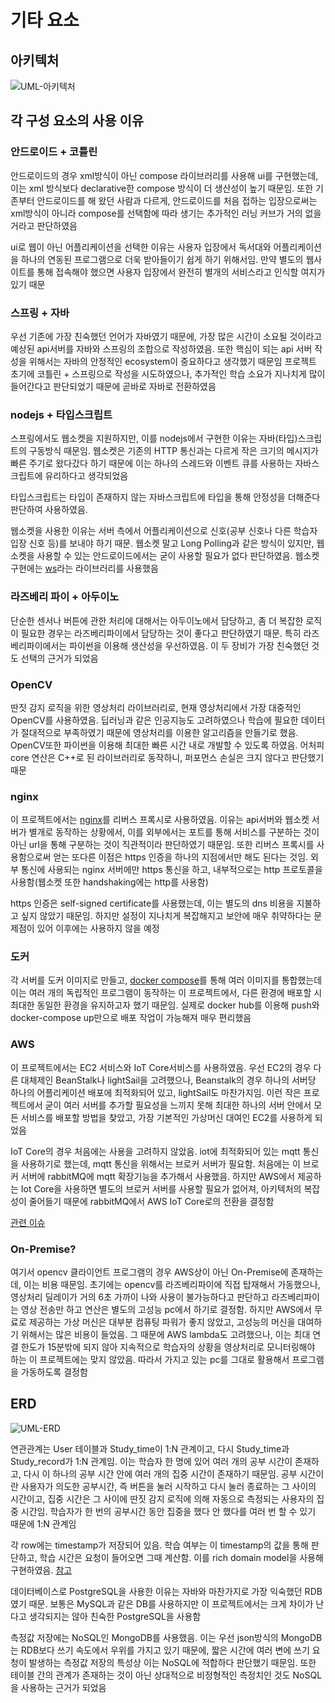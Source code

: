 # 기타 요소
## 아키텍처
![UML-아키텍처](https://user-images.githubusercontent.com/29668913/187192733-8cbb3754-99fc-4ebb-9a96-c622525ada1f.jpg)
## 각 구성 요소의 사용 이유
### 안드로이드 + 코틀린
안드로이드의 경우 xml방식이 아닌 compose 라이브러리를 사용해 ui를 구현했는데, 이는 xml 방식보다 declarative한 compose 방식이 더 생산성이 높기 때문임. 또한 기존부터 안드로이드를 해 왔던 사람과 다르게, 안드로이드를 처음 접하는 입장으로써는 xml방식이 아니라 compose를 선택함에 따라 생기는 추가적인 러닝 커브가 거의 없을 거라고 판단하였음

ui로 웹이 아닌 어플리케이션을 선택한 이유는 사용자 입장에서 독서대와 어플리케이션을 하나의 연동된 프로그램으로 더욱 받아들이기 쉽게 하기 위해서임. 만약 별도의 웹사이트를 통해 접속해야 했으면 사용자 입장에서 완전히 별개의 서비스라고 인식할 여지가 있기 때문
### 스프링 + 자바
우선 기존에 가장 친숙했던 언어가 자바였기 때문에, 가장 많은 시간이 소요될 것이라고 예상된 api서버를 자바와 스프링의 조합으로 작성하였음. 또한 핵심이 되는 api 서버 작성을 위해서는 자바의 안정적인 ecosystem이 중요하다고 생각했기 때문임
프로젝트 초기에 코틀린 + 스프링으로 작성을 시도하였으나, 추가적인 학습 소요가 지나치게 많이 들어간다고 판단되었기 때문에 곧바로 자바로 전환하였음
### nodejs + 타입스크립트
스프링에서도 웹소켓을 지원하지만, 이를 nodejs에서 구현한 이유는 자바(타입)스크립트의 구동방식 때문임. 웹소켓은 기존의 HTTP 통신과는 다르게 작은 크기의 메시지가 빠른 주기로 왔다갔다 하기 때문에 이는 하나의 스레드와 이벤트 큐를 사용하는 자바스크립트에 유리하다고 생각되었음

타입스크립트는 타입이 존재하지 않는 자바스크립트에 타입을 통해 안정성을 더해준다 판단하여 사용하였음.

웹소켓을 사용한 이유는 서버 측에서 어플리케이션으로 신호(공부 신호나 다른 학습자 입장 신호 등)를 보내야 하기 때문. 웹소켓 말고 Long Polling과 같은 방식이 있지만, 웹소켓을 사용할 수 있는 안드로이드에서는 굳이 사용할 필요가 없다 판단하였음. 웹소켓 구현에는 [ws](https://github.com/websockets/ws)라는 라이브러리를 사용했음

### 라즈베리 파이 + 아두이노
단순한 센서나 버튼에 관한 처리에 대해서는 아두이노에서 담당하고, 좀 더 복잡한 로직이 필요한 경우는 라즈베리파이에서 담당하는 것이 좋다고 판단하였기 때문. 특히 라즈베리파이에서는 파이썬을 이용해 생산성을 우선하였음. 이 두 장비가 가장 친숙했던 것도 선택의 근거가 되었음

### OpenCV
딴짓 감지 로직을 위한 영상처리 라이브러리로, 현재 영상처리에서 가장 대중적인 OpenCV를 사용하였음. 딥러닝과 같은 인공지능도 고려하였으나 학습에 필요한 데이터가 절대적으로 부족하였기 때문에 영상처리를 이용한 알고리즘을 만들기로 했음. OpenCV또한 파이썬을 이용해 최대한 빠른 시간 내로 개발할 수 있도록 하였음. 어처피 core 연산은 C++로 된 라이브러리로 동작하니, 퍼포먼스 손실은 크지 않다고 판단했기 때문

### nginx
이 프로젝트에서는 [nginx](https://github.com/veryneuron/study_mate_project/blob/server_dev/server/default.conf)를 리버스 프록시로 사용하였음. 이유는 api서버와 웹소켓 서버가 별개로 동작하는 상황에서, 이를 외부에서는 포트를 통해 서비스를 구분하는 것이 아닌 url을 통해 구분하는 것이 직관적이라 판단하였기 때문임. 또한 리버스 프록시를 사용함으로써 얻는 또다른 이점은 https 인증을 하나의 지점에서만 해도 된다는 것임. 외부 통신에 사용되는 nginx 서버에만 https 통신을 하고, 내부적으로는 http 프로토콜을 사용함(웹소켓 또한 handshaking에는 http를 사용함)

https 인증은 self-signed certificate를 사용했는데, 이는 별도의 dns 비용을 지불하고 싶지 않았기 때문임. 하지만 설정이 지나치게 복잡해지고 보안에 매우 취약하다는 문제점이 있어 이후에는 사용하지 않을 예정

### 도커
각 서버를 도커 이미지로 만들고, [docker compose](https://github.com/veryneuron/study_mate_project/blob/server_dev/server/docker-compose.yml)를 통해 여러 이미지를 통합했는데 이는 여러 개의 독립적인 프로그램이 동작하는 이 프로젝트에서, 다른 환경에 배포할 시 최대한 동일한 환경을 유지하고자 했기 때문임. 실제로 docker hub를 이용해 push와 docker-compose up만으로 배포 작업이 가능해져 매우 편리했음

### AWS
이 프로젝트에서는 EC2 서비스와 IoT Core서비스를 사용하였음. 우선 EC2의 경우 다른 대체제인 BeanStalk나 lightSail을 고려했으나, Beanstalk의 경우 하나의 서버당 하나의 어플리케이션 배포에 최적화되어 있고, lightSail도 마찬가지임. 이런 작은 프로젝트에서 굳이 여러 서버를 추가할 필요성을 느끼지 못해 최대한 하나의 서버 안에서 모든 서비스를 배포할 방법을 찾았고, 가장 기본적인 가상머신 대여인 EC2를 사용하게 되었음

IoT Core의 경우 처음에는 사용을 고려하지 않았음. iot에 최적화되어 있는 mqtt 통신을 사용하기로 했는데, mqtt 통신을 위해서는 브로커 서버가 필요함. 처음에는 이 브로커 서버에 rabbitMQ에 mqtt 확장기능을 추가해서 사용했음. 하지만 AWS에서 제공하는 Iot Core을 사용하면 별도의 브로커 서버를 사용할 필요가 없어져, 아키텍처의 복잡성이 줄어들기 때문에 rabbitMQ에서 AWS IoT Core로의 전환을 결정함

[관련 이슈](https://github.com/veryneuron/study_mate_project/issues/8)

### On-Premise?
여기서 opencv 클라이언트 프로그램의 경우 AWS상이 아닌 On-Premise에 존재하는데, 이는 비용 때문임. 초기에는 opencv를 라즈베리파이에 직접 탑재해서 가동했으나, 영상처리 딜레이가 거의 6초 가까이 나와 사용이 불가능하다고 판단하고 라즈베리파이는 영상 전송만 하고 연산은 별도의 고성능 pc에서 하기로 결정함. 하지만 AWS에서 무료로 제공하는 가상 머신은 대부분 컴퓨팅 파워가 좋지 않았고, 고성능의 머신을 대여하기 위해서는 많은 비용이 들었음. 그 때문에 AWS lambda도 고려했으나, 이는 최대 연결 한도가 15분밖에 되지 않아 지속적으로 학습자의 상황을 영상처리로 모니터링해야 하는 이 프로젝트에는 맞지 않았음. 따라서 가지고 있는 pc를 그대로 활용해서 프로그램을 가동하도록 결정함

## ERD
![UML-ERD](https://user-images.githubusercontent.com/29668913/187197600-3c180a11-b4ab-43a2-ac74-163452db5373.jpg)

연관관계는 User 테이블과 Study_time이 1:N 관계이고, 다시 Study_time과 Study_record가 1:N 관계임. 이는 학습자 한 명에 있어 여러 개의 공부 시간이 존재하고, 다시 이 하나의 공부 시간 안에 여러 개의 집중 시간이 존재하기 때문임. 공부 시간이란 사용자가 의도한 공부시간, 즉 버튼을 눌러 시작하고 다시 눌러 종료하는 그 사이의 시간이고, 집중 시간은 그 사이에 딴짓 감지 로직에 의해 자동으로 측정되는 사용자의 집중 시간임. 학습자가 한 번의 공부시간 동안 집중을 했다 안 했다를 여러 번 할 수 있기 때문에 1:N 관계임

각 row에는 timestamp가 저장되어 있음. 학습 여부는 이 timestamp의 값을 통해 판단하고, 학습 시간은 요청이 들어오면 그때 계산함. 이를 rich domain model을 사용해 구현하였음. [참고](https://github.com/veryneuron/study_mate_project/blob/main/doc/%EA%B3%B5%EB%B6%80%20%EC%8B%9C%EC%9E%91%2C%20%EC%A2%85%EB%A3%8C%20%2B%20%EB%94%B4%EC%A7%93%20%EA%B2%BD%EB%B3%B4.md#%EC%8A%A4%ED%94%84%EB%A7%81-api%EC%84%9C%EB%B2%84)

데이터베이스로 PostgreSQL을 사용한 이유는 자바와 마찬가지로 가장 익숙했던 RDB였기 때문. 보통은 MySQL과 같은 DB를 사용하지만 이 프로젝트에서는 크게 차이가 난다고 생각되지는 않아 친숙한 PostgreSQL을 사용함

측정값 저장에는 NoSQL인 MongoDB를 사용했음. 이는 우선 json방식의 MongoDB는 RDB보다 쓰기 속도에서 우위를 가지고 있기 때문에, 짧은 시간에 여러 변에 쓰기 요청이 발생하는 측정값 저장의 특성상 이는 NoSQL에 적합하다 판단했기 때문임. 또한 테이블 간의 관계가 존재하는 것이 아닌 상대적으로 비정형적인 측정치인 것도 NoSQL을 사용하는 근거가 되었음
